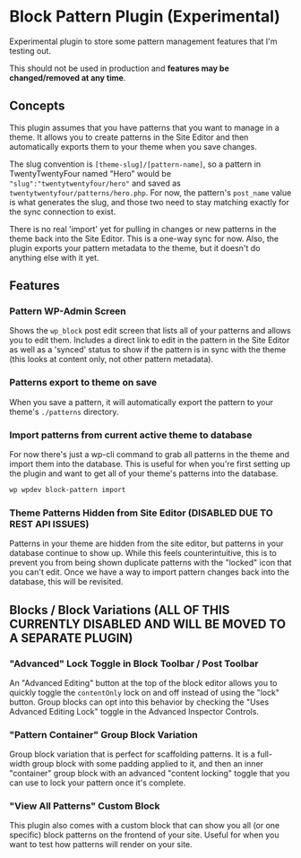 # Block Pattern Plugin (Experimental)

Experimental plugin to store some pattern management features that I'm testing out.

This should not be used in production and **features may be changed/removed at any time**.

## Concepts

This plugin assumes that you have patterns that you want to manage in a theme. It allows you to create patterns in the Site Editor and then automatically exports them to your theme when you save changes.

The slug convention is `[theme-slug]/[pattern-name]`, so a pattern in TwentyTwentyFour named "Hero" would be `"slug":"twentytwentyfour/hero"` and saved as `twentytwentyfour/patterns/hero.php`. For now, the pattern's `post_name` value is what generates the slug, and those two need to stay matching exactly for the sync connection to exist.

There is no real 'import' yet for pulling in changes or new patterns in the theme back into the Site Editor. This is a one-way sync for now. Also, the plugin exports your pattern metadata to the theme, but it doesn't do anything else with it yet.

## Features

### Pattern WP-Admin Screen

Shows the `wp_block` post edit screen that lists all of your patterns and allows you to edit them. Includes a direct link to edit in the pattern in the Site Editor as well as a 'synced' status to show if the pattern is in sync with the theme (this looks at content only, not other pattern metadata).

### Patterns export to theme on save

When you save a pattern, it will automatically export the pattern to your theme's `./patterns` directory.

### Import patterns from current active theme to database

For now there's just a wp-cli command to grab all patterns in the theme and import them into the database. This is useful for when you're first setting up the plugin and want to get all of your theme's patterns into the database.

```bash
wp wpdev block-pattern import
```

### Theme Patterns Hidden from Site Editor (DISABLED DUE TO REST API ISSUES)

Patterns in your theme are hidden from the site editor, but patterns in your database continue to show up. While this feels counterintuitive, this is to prevent you from being shown duplicate patterns with the "locked" icon that you can't edit. Once we have a way to import pattern changes back into the database, this will be revisited.

## Blocks / Block Variations (ALL OF THIS CURRENTLY DISABLED AND WILL BE MOVED TO A SEPARATE PLUGIN)

### "Advanced" Lock Toggle in Block Toolbar / Post Toolbar

An "Advanced Editing" button at the top of the block editor allows you to quickly toggle the `contentOnly` lock on and off instead of using the "lock" button. Group blocks can opt into this behavior by checking the "Uses Advanced Editing Lock" toggle in the Advanced Inspector Controls.

### "Pattern Container" Group Block Variation

Group block variation that is perfect for scaffolding patterns. It is a full-width group block with some padding applied to it, and then an inner "container" group block with an advanced "content locking" toggle that you can use to lock your pattern once it's complete.

### "View All Patterns" Custom Block

This plugin also comes with a custom block that can show you all (or one specific) block patterns on the frontend of your site. Useful for when you want to test how patterns will render on your site.
